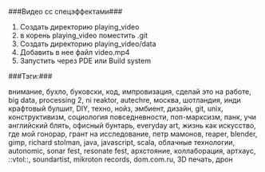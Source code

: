 ###Видео сс спецэффектами###

1. Создать директорию playing_video
2. в корень playing_video поместить .git
3. Создать директорию playing_video/data
4. Добавить в нее файл video.mp4
5. Запустить через PDE или Build system

###Тэги:###

внимание, бухло, буковски, код, импровизация, сделай это на работе, big data, processing 2, ni reaktor, autechre, москва, шотландия, инди крафтовый булшит, DIY, техно, нойз, эмбиент, дизайн, git, unix, конструктивизм, социология повседневности, поп-марксизм, панк, учи английский блять, офисный бунтарь, everyday art, жизнь как искусство, где мой гонорар, грант на исследование, петр мамонов, reaper, blender, gimp, richard stolman, java, javascript, scala, облачные технологии, autonomic, sonar fest, resonate fest, архстояние, коллаборация, артхаус, ::vtol::, soundartist, mikroton records, dom.com.ru, 3D печать, дрон